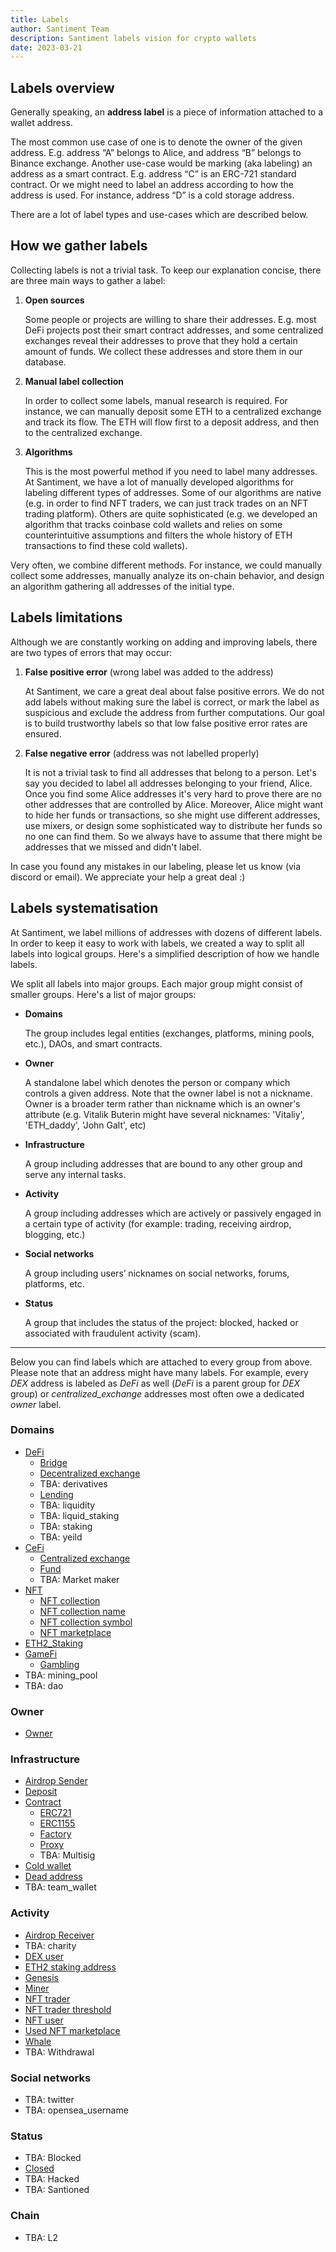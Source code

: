```yaml
---
title: Labels
author: Santiment Team
description: Santiment labels vision for crypto wallets
date: 2023-03-21
---
```


## Labels overview

Generally speaking, an **address label** is a piece of information attached to a wallet address.

The most common use case of one is to denote the owner of the given address. E.g. address “A” belongs to Alice, and address “B” belongs to Binance exchange. Another use-case would be marking (aka labeling) an address as a smart contract. E.g. address “C” is an ERC-721 standard contract. Or we might need to label an address according to how the address is used. For instance, address “D” is a cold storage address.

There are a lot of label types and use-cases which are described below.


## How we gather labels

Collecting labels is not a trivial task. To keep our explanation concise, there are three main ways to gather a label:

1. **Open sources**

    Some people or projects are willing to share their addresses. E.g. most DeFi projects post their smart contract addresses, and some centralized exchanges reveal their addresses to prove that they hold a certain amount of funds. We collect these addresses and store them in our database.

2. **Manual label collection**

    In order to collect some labels, manual research is required. For instance, we can manually deposit some ETH to a centralized exchange and track its flow. The ETH will flow first to a deposit address, and then to the centralized exchange.

3. **Algorithms**

    This is the most powerful method if you need to label many addresses. At Santiment, we have a lot of manually developed algorithms for labeling different types of addresses. Some of our algorithms are native (e.g. in order to find NFT traders, we can just track trades on an NFT trading platform). Others are quite sophisticated (e.g. we developed an algorithm that tracks coinbase cold wallets and relies on some counterintuitive assumptions and filters the whole history of ETH transactions to find these cold wallets).

Very often, we combine different methods. For instance, we could manually collect some addresses, manually analyze its on-chain behavior, and design an algorithm gathering all addresses of the initial type.


## Labels limitations

Although we are constantly working on adding and improving labels, there are two types of errors that may occur:

1. **False positive error** (wrong label was added to the address)

    At Santiment, we care a great deal about false positive errors. We do not add labels without making sure the label is correct, or mark the label as suspicious and exclude the address from further computations. Our goal is to build trustworthy labels so that low false positive error rates are ensured.

2. **False negative error** (address was not labelled properly)

    It is not a trivial task to find all addresses that belong to a person. Let's say you decided to label all addresses belonging to your friend, Alice. Once you find some Alice addresses it's very hard to prove there are no other addresses that are controlled by Alice. Moreover, Alice might want to hide her funds or transactions, so she might use different addresses, use mixers, or design some sophisticated way to distribute her funds so no one can find them. So we always have to assume that there might be addresses that we missed and didn't label.

In case you found any mistakes in our labeling, please let us know (via discord or email). We appreciate your help a great deal :)


## Labels systematisation

At Santiment, we label millions of addresses with dozens of different labels. In order to keep it easy to work with labels, we created a way to split all labels into logical groups. Here's a simplified description of how we handle labels.

We split all labels into major groups. Each major group might consist of smaller groups. Here's a list of major groups:

* **Domains**

    The group includes legal entities (exchanges, platforms, mining pools, etc.), DAOs, and smart contracts.

* **Owner**

    A standalone label which denotes the person or company which controls a given address. Note that the owner label is not a nickname. Owner is a broader term rather than nickname which is an owner's attribute (e.g. Vitalik Buterin might have several nicknames: 'Vitaliy', 'ETH_daddy', 'John Galt', etc)

* **Infrastructure**

    A group including addresses that are bound to any other group and serve any internal tasks.

* **Activity**

    A group including addresses which are actively or passively engaged in a certain type of activity (for example: trading, receiving airdrop, blogging, etc.)

* **Social networks**

     A group including users’ nicknames on social networks, forums, platforms, etc.

* **Status**

   A group that includes the status of the project: blocked, hacked or associated with fraudulent activity (scam).

---

Below you can find labels which are attached to every group from above. Please note that an address might have many labels. For example, every _DEX_ address is labeled as _DeFi_ as well (_DeFi_ is a parent group for _DEX_ group) or _centralized_exchange_ addresses most often owe a dedicated _owner_ label.


### Domains

- [DeFi](/labels/defi)
    - [Bridge](/labels/bridge)
    - [Decentralized exchange](/labels/decentralized-exchange)
    - TBA: derivatives
    - [Lending](/labels/lending)
    - TBA: liquidity
    - TBA: liquid_staking
    - TBA: staking
    - TBA: yeild
- [CeFi](/labels/cefi)
    - [Centralized exchange](/labels/centralized-exchange)
    - [Fund](/labels/fund)
    - TBA: Market maker
- [NFT](/labels/nft)
    - [NFT collection](/labels/nft-collection)
    - [NFT collection name](/labels/nft-collection-name)
    - [NFT collection symbol](/labels/nft-collection-symbol)
    - [NFT marketplace](/labels/nft-marketplace)
- [ETH2_Staking](/labels/eth2-staking)
- [GameFi](/labels/gamefi)
    - [Gambling](/labels/gambling)
- TBA: mining_pool
- TBA: dao


### Owner

- [Owner](/labels/owner)


### Infrastructure

- [Airdrop Sender](/labels/airdrop-sender)
- [Deposit](/labels/deposit)
- [Contract](/labels/contract)
    - [ERC721](/labels/erc721)
    - [ERC1155](/labels/erc1155)
    - [Factory](/labels/factory)
    - [Proxy](/labels/proxy)
    - TBA: Multisig
- [Cold wallet](/labels/cold-wallet)
- [Dead address](/labels/dead-address)
- TBA: team_wallet


### Activity

 - [Airdrop Receiver](/labels/airdrop-receiver)
 - TBA: charity
 - [DEX user](/labels/dex-user)
 - [ETH2 staking address](/labels/eth2-staking-address)
 - [Genesis](/labels/genesis)
 - [Miner](/labels/miner)
 - [NFT trader](/labels/nft-trader)
 - [NFT trader threshold](/labels/nft-trader-threshold)
 - [NFT user](/labels/nft-user)
 - [Used NFT marketplace](/labels/used-nft-marketplace)
 - [Whale](/labels/whale)
 - TBA: Withdrawal


### Social networks

- TBA: twitter
- TBA: opensea_username


### Status

- TBA: Blocked
- [Closed](/labels/closed)
- TBA: Hacked
- TBA: Santioned


### Chain

- TBA: L2